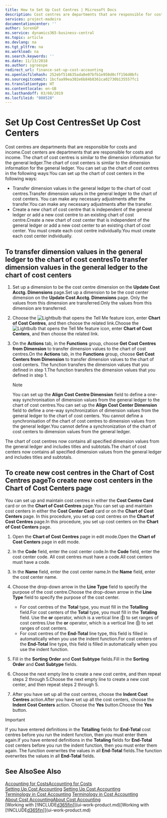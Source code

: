 ```yaml
---
title: How to Set Up Cost Centres | Microsoft Docs
description: Cost centres are departments that are responsible for costs and income. The chart of cost centres is similar to the dimension information for the general ledger.
services: project-madeira
documentationcenter: ''
author: SorenGP
ms.service: dynamics365-business-central
ms.topic: article
ms.devlang: na
ms.tgt_pltfrm: na
ms.workload: na
ms.search.keywords: ''
ms.date: 11/13/2018
ms.author: sgroespe
redirect_url: finance-set-up-cost-accounting
ms.openlocfilehash: 252ebf514635ada8e07bfb1e950d0cff156d0bfc
ms.sourcegitcommit: 1bcfaa99ea302e6b84b8361ca02730b135557fc1
ms.translationtype: HT
ms.contentlocale: en-GB
ms.lasthandoff: 03/08/2019
ms.locfileid: "808528"
---
```

# <a name="set-up-cost-centers"></a><span data-ttu-id="4be28-104">Set Up Cost Centres</span><span class="sxs-lookup"><span data-stu-id="4be28-104">Set Up Cost Centers</span></span>
<span data-ttu-id="4be28-105">Cost centres are departments that are responsible for costs and income.</span><span class="sxs-lookup"><span data-stu-id="4be28-105">Cost centers are departments that are responsible for costs and income.</span></span> <span data-ttu-id="4be28-106">The chart of cost centres is similar to the dimension information for the general ledger.</span><span class="sxs-lookup"><span data-stu-id="4be28-106">The chart of cost centers is similar to the dimension information for the general ledger.</span></span> <span data-ttu-id="4be28-107">You can set up the chart of cost centres in the following ways:</span><span class="sxs-lookup"><span data-stu-id="4be28-107">You can set up the chart of cost centers in the following ways:</span></span>  

-   <span data-ttu-id="4be28-108">Transfer dimension values in the general ledger to the chart of cost centres.</span><span class="sxs-lookup"><span data-stu-id="4be28-108">Transfer dimension values in the general ledger to the chart of cost centers.</span></span> <span data-ttu-id="4be28-109">You can make any necessary adjustments after the transfer.</span><span class="sxs-lookup"><span data-stu-id="4be28-109">You can make any necessary adjustments after the transfer.</span></span>  
-   <span data-ttu-id="4be28-110">Create a new chart of cost centre that is independent of the general ledger or add a new cost centre to an existing chart of cost centre.</span><span class="sxs-lookup"><span data-stu-id="4be28-110">Create a new chart of cost center that is independent of the general ledger or add a new cost center to an existing chart of cost center.</span></span> <span data-ttu-id="4be28-111">You must create each cost centre individually.</span><span class="sxs-lookup"><span data-stu-id="4be28-111">You must create each cost center individually.</span></span>  

## <a name="to-transfer-dimension-values-in-the-general-ledger-to-the-chart-of-cost-centers"></a><span data-ttu-id="4be28-112">To transfer dimension values in the general ledger to the chart of cost centres</span><span class="sxs-lookup"><span data-stu-id="4be28-112">To transfer dimension values in the general ledger to the chart of cost centers</span></span>  
1.  <span data-ttu-id="4be28-113">Set up a dimension to be the cost centre dimension on the **Update Cost Acctg. Dimensions** page.</span><span class="sxs-lookup"><span data-stu-id="4be28-113">Set up a dimension to be the cost center dimension on the **Update Cost Acctg. Dimensions** page.</span></span> <span data-ttu-id="4be28-114">Only the values from this dimension are transferred.</span><span class="sxs-lookup"><span data-stu-id="4be28-114">Only the values from this dimension are transferred.</span></span>  
2.  <span data-ttu-id="4be28-115">Choose the ![Lightbulb that opens the Tell Me feature](media/ui-search/search_small.png "Tell me what you want to do") icon, enter **Chart of Cost Centres**, and then choose the related link.</span><span class="sxs-lookup"><span data-stu-id="4be28-115">Choose the ![Lightbulb that opens the Tell Me feature](media/ui-search/search_small.png "Tell me what you want to do") icon, enter **Chart of Cost Centers**, and then choose the related link.</span></span>  
3.  <span data-ttu-id="4be28-116">On the **Actions** tab, in the **Functions** group, choose **Get Cost Centres from Dimension** to transfer dimension values to the chart of cost centres.</span><span class="sxs-lookup"><span data-stu-id="4be28-116">On the **Actions** tab, in the **Functions** group, choose **Get Cost Centers from Dimension** to transfer dimension values to the chart of cost centers.</span></span> <span data-ttu-id="4be28-117">The function transfers the dimension values that you defined in step 1.</span><span class="sxs-lookup"><span data-stu-id="4be28-117">The function transfers the dimension values that you defined in step 1.</span></span>  

    > [!NOTE]  
    >  <span data-ttu-id="4be28-118">You can set up the **Align Cost Centre Dimension**  field to define a one-way synchronisation of dimension values from the general ledger to the chart of cost centres.</span><span class="sxs-lookup"><span data-stu-id="4be28-118">You can set up the **Align Cost Center Dimension**  field to define a one-way synchronization of dimension values from the general ledger to the chart of cost centers.</span></span> <span data-ttu-id="4be28-119">You cannot define a synchronisation of the chart of cost centres to dimension values from the general ledger.</span><span class="sxs-lookup"><span data-stu-id="4be28-119">You cannot define a synchronization of the chart of cost centers to dimension values from the general ledger.</span></span>  

<span data-ttu-id="4be28-120">The chart of cost centres now contains all specified dimension values from the general ledger and includes titles and subtotals.</span><span class="sxs-lookup"><span data-stu-id="4be28-120">The chart of cost centers now contains all specified dimension values from the general ledger and includes titles and subtotals.</span></span>  

## <a name="to-create-new-cost-centers-in-the-chart-of-cost-centers-page"></a><span data-ttu-id="4be28-121">To create new cost centres in the Chart of Cost Centres page</span><span class="sxs-lookup"><span data-stu-id="4be28-121">To create new cost centers in the Chart of Cost Centers page</span></span>  
<span data-ttu-id="4be28-122">You can set up and maintain cost centres in either the **Cost Centre Card** card or on the **Chart of Cost Centres** page.</span><span class="sxs-lookup"><span data-stu-id="4be28-122">You can set up and maintain cost centers in either the **Cost Center Card** card or on the **Chart of Cost Centers** page.</span></span> <span data-ttu-id="4be28-123">In this procedure, you set up cost centres on the **Chart of Cost Centres** page.</span><span class="sxs-lookup"><span data-stu-id="4be28-123">In this procedure, you set up cost centers on the **Chart of Cost Centers** page.</span></span>  

1. <span data-ttu-id="4be28-124">Open the **Chart of Cost Centres** page in edit mode.</span><span class="sxs-lookup"><span data-stu-id="4be28-124">Open the **Chart of Cost Centers** page in edit mode.</span></span>  
2. <span data-ttu-id="4be28-125">In the **Code** field, enter the cost center code.</span><span class="sxs-lookup"><span data-stu-id="4be28-125">In the **Code** field, enter the cost center code.</span></span> <span data-ttu-id="4be28-126">All cost centres must have a code.</span><span class="sxs-lookup"><span data-stu-id="4be28-126">All cost centers must have a code.</span></span>  
3. <span data-ttu-id="4be28-127">In the **Name** field, enter the cost center name.</span><span class="sxs-lookup"><span data-stu-id="4be28-127">In the **Name** field, enter the cost center name.</span></span>  
4. <span data-ttu-id="4be28-128">Choose the drop-down arrow in the **Line Type** field to specify the purpose of the cost centre.</span><span class="sxs-lookup"><span data-stu-id="4be28-128">Choose the drop-down arrow in the **Line Type** field to specify the purpose of the cost center.</span></span>  

    - <span data-ttu-id="4be28-129">For cost centres of the **Total** type, you must fill in the **Totalling** field.</span><span class="sxs-lookup"><span data-stu-id="4be28-129">For cost centers of the **Total** type, you must fill in the **Totaling** field.</span></span> <span data-ttu-id="4be28-130">Use the **or** operator, which is a vertical line (**&#124;**) to set ranges of cost centres.</span><span class="sxs-lookup"><span data-stu-id="4be28-130">Use the **or** operator, which is a vertical line (**&#124;**) to set ranges of cost centers.</span></span>  
    - <span data-ttu-id="4be28-131">For cost centres of the **End-Total** line type, this field is filled in automatically when you use the indent function.</span><span class="sxs-lookup"><span data-stu-id="4be28-131">For cost centers of the **End-Total** line type, this field is filled in automatically when you use the indent function.</span></span>  
5.  <span data-ttu-id="4be28-132">Fill in the **Sorting Order** and **Cost Subtype** fields.</span><span class="sxs-lookup"><span data-stu-id="4be28-132">Fill in the **Sorting Order** and **Cost Subtype** fields.</span></span>  
6.  <span data-ttu-id="4be28-133">Choose the next empty line to create a new cost centre, and then repeat steps 2 through 5.</span><span class="sxs-lookup"><span data-stu-id="4be28-133">Choose the next empty line to create a new cost center, and then repeat steps 2 through 5.</span></span>  
7.  <span data-ttu-id="4be28-134">After you have set up all the cost centres, choose the **Indent Cost Centres** action.</span><span class="sxs-lookup"><span data-stu-id="4be28-134">After you have set up all the cost centers, choose the **Indent Cost Centers** action.</span></span> <span data-ttu-id="4be28-135">Choose the **Yes** button.</span><span class="sxs-lookup"><span data-stu-id="4be28-135">Choose the **Yes** button.</span></span>  

> [!IMPORTANT]  
>  <span data-ttu-id="4be28-136">If you have entered definitions in the **Totalling** fields for **End-Total** cost centres before you run the indent function, then you must enter them again.</span><span class="sxs-lookup"><span data-stu-id="4be28-136">If you have entered definitions in the **Totaling** fields for **End-Total** cost centers before you run the indent function, then you must enter them again.</span></span> <span data-ttu-id="4be28-137">The function overwrites the values in all **End-Total** fields.</span><span class="sxs-lookup"><span data-stu-id="4be28-137">The function overwrites the values in all **End-Total** fields.</span></span>  

## <a name="see-also"></a><span data-ttu-id="4be28-138">See Also</span><span class="sxs-lookup"><span data-stu-id="4be28-138">See Also</span></span>  
[<span data-ttu-id="4be28-139">Accounting for Costs</span><span class="sxs-lookup"><span data-stu-id="4be28-139">Accounting for Costs</span></span>](finance-manage-cost-accounting.md)  
<span data-ttu-id="4be28-140">[Setting Up Cost Accounting](finance-set-up-cost-accounting.md) </span><span class="sxs-lookup"><span data-stu-id="4be28-140">[Setting Up Cost Accounting](finance-set-up-cost-accounting.md) </span></span>  
<span data-ttu-id="4be28-141">[Terminology in Cost Accounting](finance-terminology-in-cost-accounting.md) </span><span class="sxs-lookup"><span data-stu-id="4be28-141">[Terminology in Cost Accounting](finance-terminology-in-cost-accounting.md) </span></span>  
[<span data-ttu-id="4be28-142">About Cost Accounting</span><span class="sxs-lookup"><span data-stu-id="4be28-142">About Cost Accounting</span></span>](finance-about-cost-accounting.md)  
<span data-ttu-id="4be28-143">[Working with [!INCLUDE[d365fin](includes/d365fin_md.md)]](ui-work-product.md)</span><span class="sxs-lookup"><span data-stu-id="4be28-143">[Working with [!INCLUDE[d365fin](includes/d365fin_md.md)]](ui-work-product.md)</span></span>
